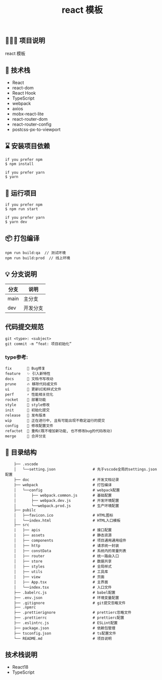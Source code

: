 <h1 align="center">react 模板</h1>
<br/>


## 👨🏻‍💻 项目说明
react 模板

## 🚀 技术栈

-   React
-   react-dom
-   React Hook
-   TypeScript
-   webpack
-   axios
-   mobx-react-lite
-   react-router-dom
-   react-router-config
-   postcss-px-to-viewport


## ⌛️ 安装项目依赖

```
if you prefer npm
$ npm install

if you prefer yarn
$ yarn
```

## 🚀 运行项目

```
if you prefer npm
$ npm run start

if you prefer yarn
$ yarn dev
```

## 📦 打包编译

```
npm run build:qa  // 测试环境
npm run build:prod  // 线上环境
```

## 💡 分支说明

| 分支 | 说明 |
| -- | -- |
| main | 主分支 |
| dev | 开发分支 |

## 代码提交规范
```
git <type>: <subject>
git commit -m “feat: 项目初始化”
```

### type参考: 
```
fix       🐛 Bug修复
feature   ✨ 引入新特性
docs      📝 文档书写改动
prune     🔥 移除代码或文件
ui        💄 更新UI和样式文件
perf      ⚡ 性能相关优化
rocket    🚀 部署功能
style     🎨 style修改
init      🎉 初始化提交
release   🔖 发布版本
wip       🚧 正在进行中, 且有可能出现不稳定运行的提交
config    🔧 修改配置文件
refactot  🔨 重构(既不增加新功能, 也不修改bug的代码改动)
merge     🔀 合并分支
```

## 📂 目录结构

```
    ├── .vscode                         
    │   └──setting.json                 # 先于vscode全局的settings.json配置
    ├── doc                             # 开发文档记录
    ├── webpack                         # 打包编译
    │   └──config                       # webpack配置
    │       ├── webpack.common.js       # 基础配置
    │       ├── webpack.dev.js          # 开发环境配置
    │       └──webpack.prod.js          # 生产环境配置
    ├── pubilc                          
    │   ├──favicon.ico                  # HTML图标
    │   └──index.html                   # HTML入口模板
    ├── src
    |   ├── apis                        # 接口配置
    |   ├── assets                      # 静态资源
    │   ├── components                  # 项目通用通用组件
    │   ├── http                        # 请求统一封装
    │   ├── constData                   # 系统内的常量列表
    │   ├── router                      # 统一路由入口
    │   ├── store                       # 数据共享
    │   ├── styles                      # 全局样式
    │   ├── utils                       # 工具库
    │   ├── view                        # 页面
    │   ├── App.tsx                     # 主界面
    │   └──index.tsx                    # 入口文件
    ├── .babelrc.js                     # babel配置
    ├── .env.json                       # 环境变量配置
    ├── .gitignore                      # git提交忽略文件
    ├── .npmrc                          
    ├── .prettierignore                 # prettierc忽略文件
    ├── .prettierrc                     # prettierc配置
    ├── .eslintrc.js                    # ESLint配置
    ├── package.json                    # 依赖包管理
    ├── tsconfig.json                   # ts配置文件
    └── README.md                       # 项目说明

```

## 技术栈说明
- React18
- TypeScript